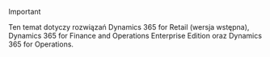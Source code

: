 > [!IMPORTANT]
> Ten temat dotyczy rozwiązań Dynamics 365 for Retail (wersja wstępna), Dynamics 365 for Finance and Operations Enterprise Edition oraz Dynamics 365 for Operations.

